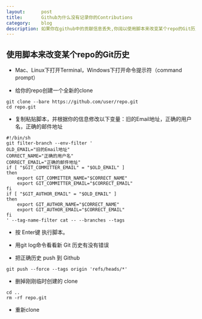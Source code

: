 ```yaml
---
layout:      post
title:       Github为什么没有记录你的Contributions
category:    blog
description: 如果你在github中的贡献信息丢失,你阔以使用脚本来改变某个repo的Git历史.
---
```


## 使用脚本来改变某个repo的Git历史

* Mac、Linux下打开Terminal，Windows下打开命令提示符（command prompt）

* 给你的repo创建一个全新的clone

```
git clone --bare https://github.com/user/repo.git
cd repo.git
```

* 复制粘贴脚本，并根据你的信息修改以下变量：旧的Email地址，正确的用户名，正确的邮件地址

```
#!/bin/sh
git filter-branch --env-filter '
OLD_EMAIL="旧的Email地址"
CORRECT_NAME="正确的用户名"
CORRECT_EMAIL="正确的邮件地址"
if [ "$GIT_COMMITTER_EMAIL" = "$OLD_EMAIL" ]
then
    export GIT_COMMITTER_NAME="$CORRECT_NAME"
    export GIT_COMMITTER_EMAIL="$CORRECT_EMAIL"
fi
if [ "$GIT_AUTHOR_EMAIL" = "$OLD_EMAIL" ]
then
    export GIT_AUTHOR_NAME="$CORRECT_NAME"
    export GIT_AUTHOR_EMAIL="$CORRECT_EMAIL"
fi
' --tag-name-filter cat -- --branches --tags
```

* 按 Enter键 执行脚本。

* 用git log命令看看新 Git 历史有没有错误

* 把正确历史 push 到 Github

```
git push --force --tags origin 'refs/heads/*'
```

* 删掉刚刚临时创建的 clone

```
cd ..
rm -rf repo.git
```

* 重新clone
